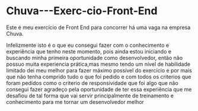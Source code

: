 # Chuva---Exerc-cio-Front-End

Este é meu exercício de Front End para concorrer há uma vaga na empresa Chuva.

Infelizmente isto é o que eu consegui fazer com o conhecimento e experiência que tenho neste momento, 
pois ainda estou iniciando e buscando minha primeira oportunidade como desenvolvedor, 
então não possuo muita experiencia prática,mas mesmo tendo um nível de habilidade limitado dei meu melhor
para fazer máximo possível do exercício e por mais que não tenha comprido tudo o que foi pedido 
e com todos os criterios que foram pedidos 
como o criterio de responsividade que foi algo que não consegui fazer
agradeço pela oportunidade de ter essa experiência  que me desafiou de tal forma 
que vai servir principalmente de treinamento e conhecimento para me tornar um desenvolvedor
melhor
